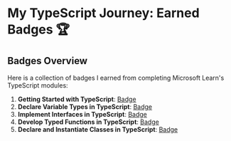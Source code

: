 # My TypeScript Journey: Earned Badges 🏆

## Badges Overview

Here is a collection of badges I earned from completing Microsoft Learn's TypeScript modules:

1. **Getting Started with TypeScript**: [Badge](https://learn.microsoft.com/en-us/users/marta109-2774/achievements/uflcelr3)
2. **Declare Variable Types in TypeScript**: [Badge](https://learn.microsoft.com/api/achievements/share/en-us/Marta109-2774/9N5658HU?sharingId=1CB56FB2C77C12BA)
3. **Implement Interfaces in TypeScript**: [Badge](https://learn.microsoft.com/api/achievements/share/en-us/Marta109-2774/YV8FFHKR?sharingId=1CB56FB2C77C12BA)
4. **Develop Typed Functions in TypeScript**: [Badge](https://learn.microsoft.com/api/achievements/share/en-us/Marta109-2774/EJZME7EP?sharingId=1CB56FB2C77C12BA)
5. **Declare and Instantiate Classes in TypeScript**: [Badge](https://learn.microsoft.com/api/achievements/share/en-us/Marta109-2774/K5M4JVTB?sharingId=1CB56FB2C77C12BA)